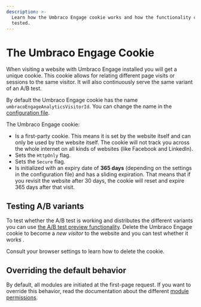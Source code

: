 ```yaml
---
description: >-
  Learn how the Umbraco Engage cookie works and how the functionality can be
  tested.
---
```


# The Umbraco Engage Cookie

When visiting a website with Umbraco Engage installed you will get a unique cookie. This cookie allows for relating different page visits or sessions to the same visitor. It will also continuously serve the same variant of an A/B test.

By default the Umbraco Engage cookie has the name `umbracoEngageAnalyticsVisitorId`. You can change the name in the [configuration file](../../developers/settings/configuration.md).

The Umbraco Engage cookie:

* Is a first-party cookie. This means it is set by the website itself and can only be used by the website itself. The cookie will not track you across the whole internet on all kinds of websites (like Facebook and LinkedIn).
* Sets the `HttpOnly` flag.
* Sets the `Secure` flag.
* Is initialized with an expiry date of **365 days** (depending on the settings in the configuration file) and has a sliding expiration. That means that if you revisit the website after 30 days, the cookie will reset and expire 365 days after that visit.

## Testing A/B variants

To test whether the A/B test is working and distributes the different variants you can use [the A/B test preview functionality](../ab-testing/previewing-an-ab-test.md). Delete the Umbraco Engage cookie to become a _new visitor_ to the website and you can test whether it works .

Consult your browser settings to learn how to delete the cookie.

## Overriding the default behavior

By default, all modules are initiated at the first-page request. If you want to override this behavior, read the documentation about the different [module permissions](../../developers/introduction/the-umbraco-engage-cookie/module-permissions.md).

